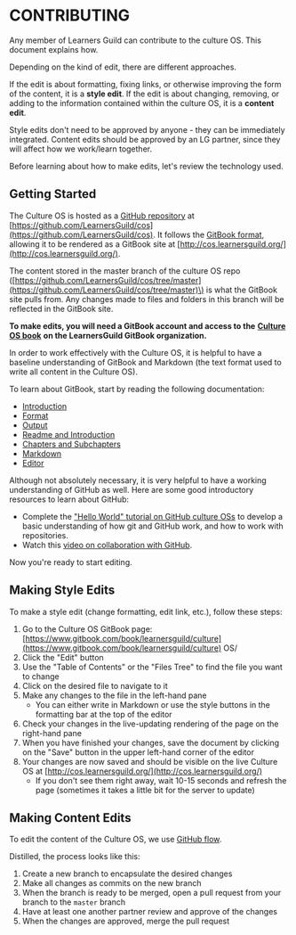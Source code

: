 # CONTRIBUTING

Any member of Learners Guild can contribute to the culture OS. This document explains how.

Depending on the kind of edit, there are different approaches.

If the edit is about formatting, fixing links, or otherwise improving the form of the content, it is a **style edit**. If the edit is about changing, removing, or adding to the information contained within the culture OS, it is a **content edit**.

Style edits don't need to be approved by anyone - they can be immediately integrated. Content edits should be approved by an LG partner, since they will affect how we work/learn together.

Before learning about how to make edits, let's review the technology used.

## Getting Started

The Culture OS is hosted as a [GitHub repository](https://help.github.com/articles/github-glossary/#repository) at [https://github.com/LearnersGuild/cos](https://github.com/LearnersGuild/cos). It follows the [GitBook format](http://help.gitbook.com/format/index.html), allowing it to be rendered as a GitBook site at [http://cos.learnersguild.org/](http://cos.learnersguild.org/).

The content stored in the master branch of the culture OS repo \([https://github.com/LearnersGuild/cos/tree/master](https://github.com/LearnersGuild/cos/tree/master)\) is what the GitBook site pulls from. Any changes made to files and folders in this branch will be reflected in the GitBook site.

**To make edits, you will need a GitBook account and access to the** [**Culture OS book**](https://www.gitbook.com/book/learnersguild/cos/) **on the LearnersGuild GitBook organization.**

In order to work effectively with the Culture OS, it is helpful to have a baseline understanding of GitBook and Markdown \(the text format used to write all content in the Culture OS\).

To learn about GitBook, start by reading the following documentation:

* [Introduction](http://help.gitbook.com/index.html)
* [Format](http://help.gitbook.com/format/index.html)
* [Output](http://help.gitbook.com/format/output.html)
* [Readme and Introduction](http://help.gitbook.com/format/introduction.html)
* [Chapters and Subchapters](http://help.gitbook.com/format/chapters.html)
* [Markdown](http://help.gitbook.com/format/markdown.html)
* [Editor](http://help.gitbook.com/editor/index.html)

Although not absolutely necessary, it is very helpful to have a working understanding of GitHub as well. Here are some good introductory resources to learn about GitHub:

* Complete the ["Hello World" tutorial on GitHub culture OSs](https://cos.github.com/activities/hello-world/) to develop a basic understanding of how git and GitHub work, and how to work with repositories.
* Watch this [video on collaboration with GitHub](https://youtu.be/SCZF6I-Rc4I?list=PLg7s6cbtAD15Das5LK9mXt_g59DLWxKUe).

Now you're ready to start editing.

## Making Style Edits

To make a style edit \(change formatting, edit link, etc.\), follow these steps:

1. Go to the Culture OS GitBook page: [https://www.gitbook.com/book/learnersguild/culture](https://www.gitbook.com/book/learnersguild/culture) OS/
2. Click the "Edit" button
3. Use the "Table of Contents" or the "Files Tree" to find the file you want to change
4. Click on the desired file to navigate to it
5. Make any changes to the file in the left-hand pane
   * You can either write in Markdown or use the style buttons in the formatting bar at the top of the editor
6. Check your changes in the live-updating rendering of the page on the right-hand pane
7. When you have finished your changes, save the document by clicking on the "Save" button in the upper left-hand corner of the editor
8. Your changes are now saved and should be visible on the live Culture OS at [http://cos.learnersguild.org/](http://cos.learnersguild.org/)
   * If you don't see them right away, wait 10-15 seconds and refresh the page \(sometimes it takes a little bit for the server to update\)

## Making Content Edits

To edit the content of the Culture OS, we use [GitHub flow](https://cos.github.com/introduction/flow/).

Distilled, the process looks like this:

1. Create a new branch to encapsulate the desired changes
2. Make all changes as commits on the new branch
3. When the branch is ready to be merged, open a pull request from your branch to the `master` branch
4. Have at least one another partner review and approve of the changes
5. When the changes are approved, merge the pull request

